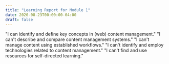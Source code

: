 ```yaml
---
title: "Learning Report for Module 1"
date: 2020-08-23T00:00:00-04:00
draft: false
---
```

"I can identify and define key concepts in (web) content management."
"I can't describe and compare content management systems."
"I can't manage content using established workflows."
"I can't identify and employ technologies related to content management."
"I can't find and use resources for self-directed learning."
